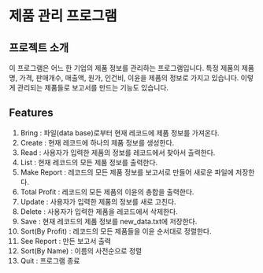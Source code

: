 # 제품 관리 프로그램 #

## 프로젝트 소개 ##
이 프로그램은 어느 한 기업의 제품 정보를 관리하는 프로그램입니다. 특정 제품의 제품명, 가격, 판매개수, 매출액, 원가, 인건비, 이윤을 제품의 정보로 가지고 있습니다. 이렇게 관리되는 제품들로 보고서를 만드는 기능도 있습니다.

## Features ##
1. Bring : 파일(data base)로부터 현재 레코드에 제품 정보를 가져온다.
2. Create : 현재 레코드에 하나의 제품 정보를 생성한다.
3. Read : 사용자가 입력한 제품의 정보를 레코드에서 찾아서 출력한다.
4. List : 현재 레코드의 모든 제품 정보를 출력한다.
5. Make Report : 레코드의 모든 제품 정보를  보고서로 만들어 새로운 파일에 저장한다.
6. Total Profit : 레코드의 모든 제품의 이윤의 총합을 출력한다.
7. Update : 사용자가 입력한 제품의 정보를 새로 고친다.
8. Delete : 사용자가 입력한 제품을 레코드에서 삭제한다.
9. Save : 현재 레코드의 제품 정보를 new_data.txt에 저장한다.
10. Sort(By Profit) : 레코드의 모든 제품들을 이윤 순서대로 정렬한다.
11. See Report : 만든 보고서 출력
12. Sort(By Name) : 이름의 사전순으로 정렬
0. Quit : 프로그램 종료


